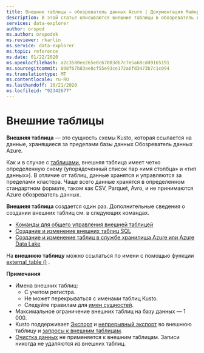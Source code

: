 ```yaml
---
title: Внешние таблицы — обозреватель данных Azure | Документация Майкрософт
description: В этой статье описываются внешние таблицы в обозреватель данных Azure.
services: data-explorer
author: orspod
ms.author: orspodek
ms.reviewer: rkarlin
ms.service: data-explorer
ms.topic: reference
ms.date: 01/22/2020
ms.openlocfilehash: a2c3580ee265e0c67003d67c7e5a68cdd9165191
ms.sourcegitcommit: 898f67b83ae8cf55e93ce172a6fd3473b7c1c094
ms.translationtype: MT
ms.contentlocale: ru-RU
ms.lasthandoff: 10/21/2020
ms.locfileid: "92342677"
---
```

# <a name="external-tables"></a>Внешние таблицы

**Внешняя таблица** — это сущность схемы Kusto, которая ссылается на данные, хранящиеся за пределами базы данных Обозреватель данных Azure.

Как и в случае с [таблицами](tables.md), внешняя таблица имеет четко определенную схему (упорядоченный список пар «имя столбца» и «тип данных»). В отличие от таблиц, данные хранятся и управляются за пределами кластера. Чаще всего данные хранятся в определенном стандартном формате, таком как CSV, Parquet, Avro, и не принимаются Azure обозреватель данных.

**Внешняя таблица** создается один раз. Дополнительные сведения о создании внешних таблиц см. в следующих командах.
* [Команды для общего управления внешней таблицей](../../management/external-table-commands.md)
* [Создание и изменение внешних таблиц SQL](../../management/external-sql-tables.md)
* [Создание и изменение таблиц в службе хранилища Azure или Azure Data Lake](../../management/external-tables-azurestorage-azuredatalake.md)

На **внешнюю таблицу** можно ссылаться по имени с помощью функции [external_table ()](../../query/externaltablefunction.md) . 

**Примечания**

* Имена внешних таблиц:
   * С учетом регистра.
   * Не может перекрываться с именами таблиц Kusto.
   * Следуйте правилам для [имен сущностей](./entity-names.md).
* Максимальное ограничение внешних таблиц на базу данных — 1 000.
* Kusto поддерживает [Экспорт](../../management/data-export/export-data-to-an-external-table.md) и [непрерывный экспорт](../../management/data-export/continuous-data-export.md) во внешнюю таблицу и [запросы к внешним таблицам](../../../data-lake-query-data.md).
* [Очистка данных](../../concepts/data-purge.md) не применяется к внешним таблицам. Записи никогда не удаляются из внешних таблиц.
